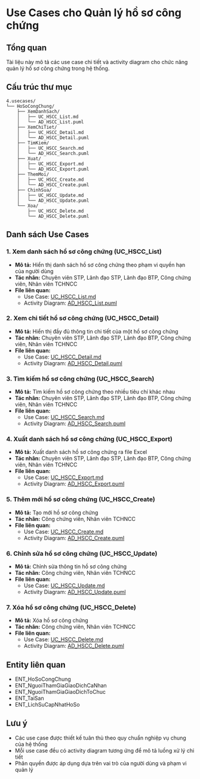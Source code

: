 # Use Cases cho Quản lý hồ sơ công chứng

## Tổng quan
Tài liệu này mô tả các use case chi tiết và activity diagram cho chức năng quản lý hồ sơ công chứng trong hệ thống.

## Cấu trúc thư mục
```
4.usecases/
└── HoSoCongChung/
    ├── XemDanhSach/
    │   ├── UC_HSCC_List.md
    │   └── AD_HSCC_List.puml
    ├── XemChiTiet/
    │   ├── UC_HSCC_Detail.md
    │   └── AD_HSCC_Detail.puml
    ├── TimKiem/
    │   ├── UC_HSCC_Search.md
    │   └── AD_HSCC_Search.puml
    ├── Xuat/
    │   ├── UC_HSCC_Export.md
    │   └── AD_HSCC_Export.puml
    ├── ThemMoi/
    │   ├── UC_HSCC_Create.md
    │   └── AD_HSCC_Create.puml
    ├── ChinhSua/
    │   ├── UC_HSCC_Update.md
    │   └── AD_HSCC_Update.puml
    └── Xoa/
        ├── UC_HSCC_Delete.md
        └── AD_HSCC_Delete.puml
```

## Danh sách Use Cases

### 1. Xem danh sách hồ sơ công chứng (UC_HSCC_List)
- **Mô tả:** Hiển thị danh sách hồ sơ công chứng theo phạm vi quyền hạn của người dùng
- **Tác nhân:** Chuyên viên STP, Lãnh đạo STP, Lãnh đạo BTP, Công chứng viên, Nhân viên TCHNCC
- **File liên quan:**
  - Use Case: [UC_HSCC_List.md](HoSoCongChung/XemDanhSach/UC_HSCC_List.md)
  - Activity Diagram: [AD_HSCC_List.puml](HoSoCongChung/XemDanhSach/AD_HSCC_List.puml)

### 2. Xem chi tiết hồ sơ công chứng (UC_HSCC_Detail)
- **Mô tả:** Hiển thị đầy đủ thông tin chi tiết của một hồ sơ công chứng
- **Tác nhân:** Chuyên viên STP, Lãnh đạo STP, Lãnh đạo BTP, Công chứng viên, Nhân viên TCHNCC
- **File liên quan:**
  - Use Case: [UC_HSCC_Detail.md](HoSoCongChung/XemChiTiet/UC_HSCC_Detail.md)
  - Activity Diagram: [AD_HSCC_Detail.puml](HoSoCongChung/XemChiTiet/AD_HSCC_Detail.puml)

### 3. Tìm kiếm hồ sơ công chứng (UC_HSCC_Search)
- **Mô tả:** Tìm kiếm hồ sơ công chứng theo nhiều tiêu chí khác nhau
- **Tác nhân:** Chuyên viên STP, Lãnh đạo STP, Lãnh đạo BTP, Công chứng viên, Nhân viên TCHNCC
- **File liên quan:**
  - Use Case: [UC_HSCC_Search.md](HoSoCongChung/TimKiem/UC_HSCC_Search.md)
  - Activity Diagram: [AD_HSCC_Search.puml](HoSoCongChung/TimKiem/AD_HSCC_Search.puml)

### 4. Xuất danh sách hồ sơ công chứng (UC_HSCC_Export)
- **Mô tả:** Xuất danh sách hồ sơ công chứng ra file Excel
- **Tác nhân:** Chuyên viên STP, Lãnh đạo STP, Lãnh đạo BTP, Công chứng viên, Nhân viên TCHNCC
- **File liên quan:**
  - Use Case: [UC_HSCC_Export.md](HoSoCongChung/Xuat/UC_HSCC_Export.md)
  - Activity Diagram: [AD_HSCC_Export.puml](HoSoCongChung/Xuat/AD_HSCC_Export.puml)

### 5. Thêm mới hồ sơ công chứng (UC_HSCC_Create)
- **Mô tả:** Tạo mới hồ sơ công chứng
- **Tác nhân:** Công chứng viên, Nhân viên TCHNCC
- **File liên quan:**
  - Use Case: [UC_HSCC_Create.md](HoSoCongChung/ThemMoi/UC_HSCC_Create.md)
  - Activity Diagram: [AD_HSCC_Create.puml](HoSoCongChung/ThemMoi/AD_HSCC_Create.puml)

### 6. Chỉnh sửa hồ sơ công chứng (UC_HSCC_Update)
- **Mô tả:** Chỉnh sửa thông tin hồ sơ công chứng
- **Tác nhân:** Công chứng viên, Nhân viên TCHNCC
- **File liên quan:**
  - Use Case: [UC_HSCC_Update.md](HoSoCongChung/ChinhSua/UC_HSCC_Update.md)
  - Activity Diagram: [AD_HSCC_Update.puml](HoSoCongChung/ChinhSua/AD_HSCC_Update.puml)

### 7. Xóa hồ sơ công chứng (UC_HSCC_Delete)
- **Mô tả:** Xóa hồ sơ công chứng
- **Tác nhân:** Công chứng viên, Nhân viên TCHNCC
- **File liên quan:**
  - Use Case: [UC_HSCC_Delete.md](HoSoCongChung/Xoa/UC_HSCC_Delete.md)
  - Activity Diagram: [AD_HSCC_Delete.puml](HoSoCongChung/Xoa/AD_HSCC_Delete.puml)

## Entity liên quan
- ENT_HoSoCongChung
- ENT_NguoiThamGiaGiaoDichCaNhan
- ENT_NguoiThamGiaGiaoDichToChuc
- ENT_TaiSan
- ENT_LichSuCapNhatHoSo

## Lưu ý
- Các use case được thiết kế tuân thủ theo quy chuẩn nghiệp vụ chung của hệ thống
- Mỗi use case đều có activity diagram tương ứng để mô tả luồng xử lý chi tiết
- Phân quyền được áp dụng dựa trên vai trò của người dùng và phạm vi quản lý